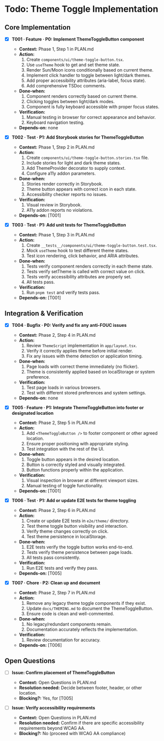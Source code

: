 # Todo: Theme Toggle Implementation

## Core Implementation
- [x] **T001 · Feature · P0: Implement ThemeToggleButton component**
    - **Context:** Phase 1, Step 1 in PLAN.md
    - **Action:**
        1. Create `components/ui/theme-toggle-button.tsx`.
        2. Use `useTheme` hook to get and set theme state.
        3. Render Sun/Moon icons conditionally based on current theme.
        4. Implement click handler to toggle between light/dark themes.
        5. Add proper accessibility attributes (aria-label, focus state).
        6. Add comprehensive TSDoc comments.
    - **Done‑when:**
        1. Component renders correctly based on current theme.
        2. Clicking toggles between light/dark modes.
        3. Component is fully keyboard accessible with proper focus states.
    - **Verification:**
        1. Manual testing in browser for correct appearance and behavior.
        2. Keyboard navigation testing.
    - **Depends‑on:** none

- [x] **T002 · Test · P1: Add Storybook stories for ThemeToggleButton**
    - **Context:** Phase 1, Step 2 in PLAN.md
    - **Action:**
        1. Create `components/ui/theme-toggle-button.stories.tsx` file.
        2. Include stories for light and dark theme states.
        3. Add ThemeProvider decorator to supply context.
        4. Configure a11y addon parameters.
    - **Done‑when:**
        1. Stories render correctly in Storybook.
        2. Theme button appears with correct icon in each state.
        3. Accessibility checker reports no issues.
    - **Verification:**
        1. Visual review in Storybook.
        2. A11y addon reports no violations.
    - **Depends‑on:** [T001]

- [x] **T003 · Test · P1: Add unit tests for ThemeToggleButton**
    - **Context:** Phase 1, Step 3 in PLAN.md
    - **Action:**
        1. Create `__tests__/components/ui/theme-toggle-button.test.tsx`.
        2. Mock `useTheme` hook to test different theme states.
        3. Test icon rendering, click behavior, and ARIA attributes.
    - **Done‑when:**
        1. Tests verify component renders correctly in each theme state.
        2. Tests verify setTheme is called with correct value on click.
        3. Tests verify accessibility attributes are properly set.
        4. All tests pass.
    - **Verification:**
        1. Run `pnpm test` and verify tests pass.
    - **Depends‑on:** [T001]

## Integration & Verification
- [x] **T004 · Bugfix · P0: Verify and fix any anti-FOUC issues**
    - **Context:** Phase 2, Step 4 in PLAN.md
    - **Action:**
        1. Review `ThemeScript` implementation in `app/layout.tsx`.
        2. Verify it correctly applies theme before initial render.
        3. Fix any issues with theme detection or application timing.
    - **Done‑when:**
        1. Page loads with correct theme immediately (no flicker).
        2. Theme is consistently applied based on localStorage or system preference.
    - **Verification:**
        1. Test page loads in various browsers.
        2. Test with different stored preferences and system settings.
    - **Depends‑on:** none

- [x] **T005 · Feature · P1: Integrate ThemeToggleButton into footer or designated location**
    - **Context:** Phase 2, Step 5 in PLAN.md
    - **Action:**
        1. Add `<ThemeToggleButton />` to footer component or other agreed location.
        2. Ensure proper positioning with appropriate styling.
        3. Test integration with the rest of the UI.
    - **Done‑when:**
        1. Toggle button appears in the desired location.
        2. Button is correctly styled and visually integrated.
        3. Button functions properly within the application.
    - **Verification:**
        1. Visual inspection in browser at different viewport sizes.
        2. Manual testing of toggle functionality.
    - **Depends‑on:** [T001]

- [x] **T006 · Test · P1: Add or update E2E tests for theme toggling**
    - **Context:** Phase 2, Step 6 in PLAN.md
    - **Action:**
        1. Create or update E2E tests in `e2e/theme/` directory.
        2. Test theme toggle button visibility and interaction.
        3. Verify theme changes correctly on click.
        4. Test theme persistence in localStorage.
    - **Done‑when:**
        1. E2E tests verify the toggle button works end-to-end.
        2. Tests verify theme persistence between page loads.
        3. All tests pass consistently.
    - **Verification:**
        1. Run E2E tests and verify they pass.
    - **Depends‑on:** [T005]

- [x] **T007 · Chore · P2: Clean up and document**
    - **Context:** Phase 2, Step 7 in PLAN.md
    - **Action:**
        1. Remove any legacy theme toggle components if they exist.
        2. Update `docs/THEMING.md` to document the ThemeToggleButton.
        3. Ensure code is clean and well-commented.
    - **Done‑when:**
        1. No legacy/redundant components remain.
        2. Documentation accurately reflects the implementation.
    - **Verification:**
        1. Review documentation for accuracy.
    - **Depends‑on:** [T006]

## Open Questions
- [ ] **Issue: Confirm placement of ThemeToggleButton**
    - **Context:** Open Questions in PLAN.md
    - **Resolution needed:** Decide between footer, header, or other location.
    - **Blocking?:** Yes, for [T005]

- [ ] **Issue: Verify accessibility requirements**
    - **Context:** Open Questions in PLAN.md
    - **Resolution needed:** Confirm if there are specific accessibility requirements beyond WCAG AA.
    - **Blocking?:** No (proceed with WCAG AA compliance)
